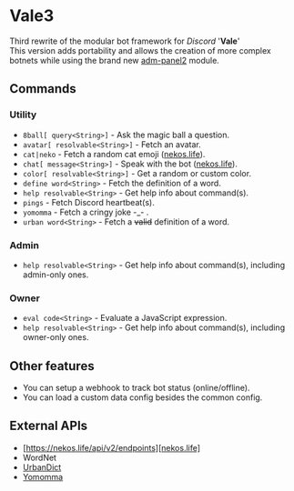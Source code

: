   
# Vale3  
  
Third rewrite of the modular bot framework for *Discord* '**Vale**'  
This version adds portability and allows the creation of more complex botnets while using the brand new [adm-panel2](https://github.com/Valen-H/Admin-Panel-II) module.  
  
## Commands  
  
### Utility  
  
* `8ball[ query<String>]` - Ask the magic ball a question.  
* `avatar[ resolvable<String>]` - Fetch an avatar.  
* `cat|neko` - Fetch a random cat emoji ([nekos.life]).  
* `chat[ message<String>]` - Speak with the bot ([nekos.life]).  
* `color[ resolvable<String>]` - Get a random or custom color.  
* `define word<String>` - Fetch the definition of a word.  
* `help resolvable<String>` - Get help info about command(s).  
* `pings` - Fetch Discord heartbeat(s).  
* `yomomma` - Fetch a cringy joke -_- .  
* `urban word<String>` - Fetch a ~~valid~~ definition of a word.  
  
### Admin  
  
* `help resolvable<String>` - Get help info about command(s), including admin-only ones.  
  
### Owner  
  
* `eval code<String>` - Evaluate a JavaScript expression.  
* `help resolvable<String>` - Get help info about command(s), including owner-only ones.  
  
## Other features  
  
* You can setup a webhook to track bot status (online/offline).  
* You can load a custom data config besides the common config.  
  
## External APIs  
  
* [https://nekos.life/api/v2/endpoints][nekos.life]  
* WordNet  
* [UrbanDict](https://www.urbandictionary.com/)  
* [Yomomma](https://yomomma.info/)  
  
[nekos.life]: https://nekos.life/api/v2/endpoints
